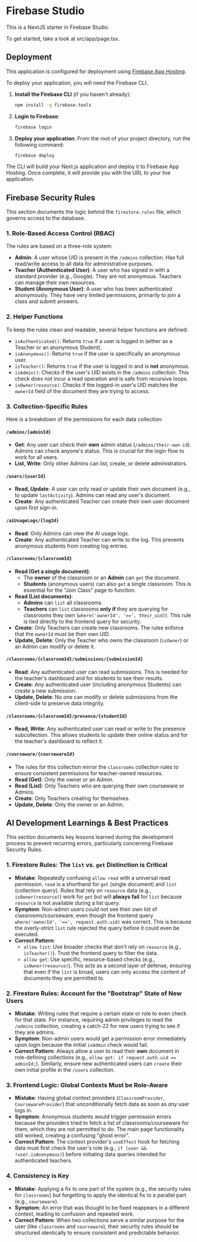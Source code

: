 
# Firebase Studio

This is a NextJS starter in Firebase Studio.

To get started, take a look at src/app/page.tsx.

## Deployment

This application is configured for deployment using [Firebase App Hosting](https://firebase.google.com/docs/hosting/app-hosting).

To deploy your application, you will need the Firebase CLI.

1.  **Install the Firebase CLI** (if you haven't already):
    ```bash
    npm install -g firebase-tools
    ```

2.  **Login to Firebase**:
    ```bash
    firebase login
    ```

3.  **Deploy your application**:
    From the root of your project directory, run the following command:
    ```bash
    firebase deploy
    ```

The CLI will build your Next.js application and deploy it to Firebase App Hosting. Once complete, it will provide you with the URL to your live application.

## Firebase Security Rules

This section documents the logic behind the `firestore.rules` file, which governs access to the database.

### 1. Role-Based Access Control (RBAC)

The rules are based on a three-role system:

*   **Admin**: A user whose UID is present in the `/admins` collection. Has full read/write access to all data for administrative purposes.
*   **Teacher (Authenticated User)**: A user who has signed in with a standard provider (e.g., Google). They are not anonymous. Teachers can manage their own resources.
*   **Student (Anonymous User)**: A user who has been authenticated anonymously. They have very limited permissions, primarily to join a class and submit answers.

### 2. Helper Functions

To keep the rules clean and readable, several helper functions are defined:

*   `isAuthenticated()`: Returns `true` if a user is logged in (either as a Teacher or an anonymous Student).
*   `isAnonymous()`: Returns `true` if the user is specifically an anonymous user.
*   `isTeacher()`: Returns `true` if the user is logged in and is **not** anonymous.
*   `isAdmin()`: Checks if the user's UID exists in the `/admins` collection. This check does not incur a read operation and is safe from recursive loops.
*   `isOwner(resource)`: Checks if the logged-in user's UID matches the `ownerId` field of the document they are trying to access.

### 3. Collection-Specific Rules

Here is a breakdown of the permissions for each data collection:

#### `/admins/{adminId}`
*   **Get**: Any user can check their **own** admin status (`/admins/their-own-id`). Admins can check anyone's status. This is crucial for the login flow to work for all users.
*   **List, Write**: Only other Admins can list, create, or delete administrators.

#### `/users/{userId}`
*   **Read, Update**: A user can only read or update their own document (e.g., to update `lastActivity`). Admins can read any user's document.
*   **Create**: Any authenticated Teacher can create their own user document upon first sign-in.

#### `/aiUsageLogs/{logId}`
*   **Read**: Only Admins can view the AI usage logs.
*   **Create**: Any authenticated Teacher can write to the log. This prevents anonymous students from creating log entries.

#### `/classrooms/{classroomId}`
*   **Read (Get a single document)**: 
    *   The **owner** of the classroom or an **Admin** can `get` the document.
    *   **Students** (anonymous users) can also `get` a single classroom. This is essential for the "Join Class" page to function.
*   **Read (List documents)**: 
    *   **Admins** can `list` all classrooms.
    *   **Teachers** can `list` classrooms **only if** they are querying for classrooms they own (`where('ownerId', '==', their_uid)`). This rule is tied directly to the frontend query for security.
*   **Create**: Only Teachers can create new classrooms. The rules enforce that the `ownerId` must be their own UID.
*   **Update, Delete**: Only the Teacher who owns the classroom (`isOwner`) or an Admin can modify or delete it.

#### `/classrooms/{classroomId}/submissions/{submissionId}`
*   **Read**: Any authenticated user can read submissions. This is needed for the teacher's dashboard and for students to see their results.
*   **Create**: Any authenticated user (including anonymous Students) can create a new submission.
*   **Update, Delete**: No one can modify or delete submissions from the client-side to preserve data integrity.

#### `/classrooms/{classroomId}/presence/{studentId}`
*   **Read, Write**: Any authenticated user can read or write to the presence subcollection. This allows students to update their online status and for the teacher's dashboard to reflect it.

#### `/courseware/{coursewareId}`
*   The rules for this collection mirror the `classrooms` collection rules to ensure consistent permissions for teacher-owned resources.
*   **Read (Get)**: Only the owner or an Admin.
*   **Read (List)**: Only Teachers who are querying their own courseware or Admins.
*   **Create**: Only Teachers creating for themselves.
*   **Update, Delete**: Only the owner or an Admin.

## AI Development Learnings & Best Practices

This section documents key lessons learned during the development process to prevent recurring errors, particularly concerning Firebase Security Rules.

### 1. Firestore Rules: The `list` vs. `get` Distinction is Critical

*   **Mistake**: Repeatedly confusing `allow read` with a universal read permission. `read` is a shorthand for `get` (single document) and `list` (collection query). Rules that rely on `resource` data (e.g., `isOwner(resource)`) work for `get` but will **always fail** for `list` because `resource` is not available during a list query.
*   **Symptom**: Non-admin users could not see their own list of classrooms/courseware, even though the frontend query `where('ownerId', '==', request.auth.uid)` was correct. This is because the overly-strict `list` rule rejected the query before it could even be executed.
*   **Correct Pattern**:
    *   `allow list`: Use broader checks that don't rely on `resource` (e.g., `isTeacher()`). Trust the frontend query to filter the data.
    *   `allow get`: Use specific, resource-based checks (e.g., `isOwner(resource)`). This acts as a second layer of defense, ensuring that even if the `list` is broad, users can only access the content of documents they are permitted to.

### 2. Firestore Rules: Account for the "Bootstrap" State of New Users

*   **Mistake**: Writing rules that require a certain state or role to even check for that state. For instance, requiring admin privileges to read the `/admins` collection, creating a catch-22 for new users trying to see if they are admins.
*   **Symptom**: Non-admin users would get a permission error immediately upon login because the initial `isAdmin` check would fail.
*   **Correct Pattern**: Always allow a user to read their **own** document in role-defining collections (e.g., `allow get: if request.auth.uid == adminId;`). Similarly, ensure new authenticated users can `create` their own initial profile in the `/users` collection.

### 3. Frontend Logic: Global Contexts Must be Role-Aware

*   **Mistake**: Having global context providers (`ClassroomProvider`, `CoursewareProvider`) that unconditionally fetch data as soon as *any* user logs in.
*   **Symptom**: Anonymous students would trigger permission errors because the providers tried to fetch a list of classrooms/courseware for them, which they are not permitted to do. The main page functionality still worked, creating a confusing "ghost error".
*   **Correct Pattern**: The context provider's `useEffect` hook for fetching data must first check the user's role (e.g., `if (user && !user.isAnonymous)`) before initiating data queries intended for authenticated teachers.

### 4. Consistency is Key

*   **Mistake**: Applying a fix to one part of the system (e.g., the security rules for `classrooms`) but forgetting to apply the identical fix to a parallel part (e.g., `courseware`).
*   **Symptom**: An error that was thought to be fixed reappears in a different context, leading to confusion and repeated work.
*   **Correct Pattern**: When two collections serve a similar purpose for the user (like `classrooms` and `courseware`), their security rules should be structured identically to ensure consistent and predictable behavior.

